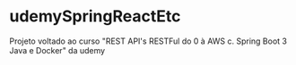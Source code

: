 # udemySpringReactEtc
Projeto voltado ao curso "REST API's RESTFul do 0 à AWS c. Spring Boot 3 Java e Docker" da udemy
